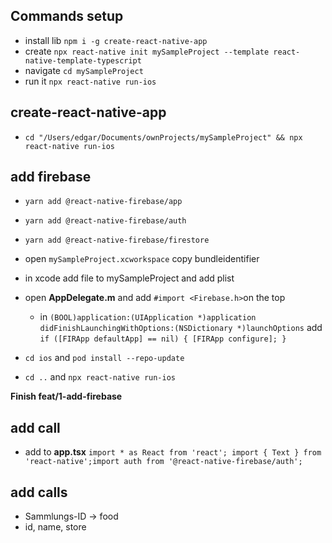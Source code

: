 ## Commands setup

- install lib `npm i -g create-react-native-app`
- create `npx react-native init mySampleProject --template react-native-template-typescript`
- navigate `cd mySampleProject`
- run it `npx react-native run-ios`

## create-react-native-app

- `cd "/Users/edgar/Documents/ownProjects/mySampleProject" && npx react-native run-ios`

## add firebase

- `yarn add @react-native-firebase/app`
- `yarn add @react-native-firebase/auth`
- `yarn add @react-native-firebase/firestore`

- open `mySampleProject.xcworkspace` copy bundleidentifier
- in xcode add file to mySampleProject and add plist
- open **AppDelegate.m** and add `#import <Firebase.h>`on the top
  - in `(BOOL)application:(UIApplication *)application didFinishLaunchingWithOptions:(NSDictionary *)launchOptions` add `if ([FIRApp defaultApp] == nil) { [FIRApp configure]; }`
- `cd ios` and `pod install --repo-update`
- `cd ..` and `npx react-native run-ios`

**Finish feat/1-add-firebase**

## add call

- add to **app.tsx** `import * as React from 'react'; import { Text } from 'react-native';import auth from '@react-native-firebase/auth'; `

## add calls

- Sammlungs-ID -> food
- id, name, store
